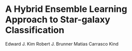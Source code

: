 # A Hybrid Ensemble Learning Approach to Star-galaxy Classification

Edward J. Kim
Robert J. Brunner
Matias Carrasco Kind

